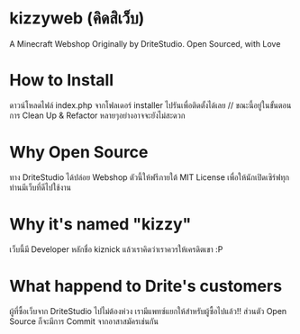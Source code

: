 # kizzyweb (คิดสิเว็บ)
A Minecraft Webshop Originally by DriteStudio. Open Sourced, with Love

# How to Install
ดาวน์โหลดไฟล์ index.php จากโฟลเดอร์ installer ไปรันเพื่อติดตั้งได้เลย // ขณะนี้อยู่ในขั้นตอนการ Clean Up & Refactor หลายๆอย่างอาจจะยังไม่สะดวก

# Why Open Source
ทาง DriteStudio ได้ปล่อย Webshop ตัวนี้ให้ฟรีภายใต้ MIT License เพื่อให้นักเปิดเซิร์ฟทุกท่านมีเว็บที่ดีไปใช้งาน

# Why it's named "kizzy"
เว็บนี้มี Developer หลักชื่อ kiznick แล้วเราคิดว่าเราควรให้เครดิตเขา :P

# What happend to Drite's customers
ผู้ที่ซื้อเว็บจาก DriteStudio ไปไม่ต้องห่วง เรามีแพทซ์แยกให้สำหรับผู้ซื้อไปแล้ว!! ส่วนตัว Open Source ก็จะมีการ Commit จากอาสาสมัครเช่นกัน
